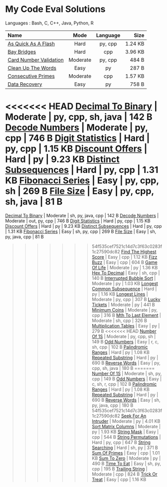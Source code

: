 # My Code Eval Solutions
Languages : Bash, C, C++, Java, Python, R

Name  | Mode | Language | Size
:--|:-:|:-:|--:
[As Quick As A Flash](01-hard/as_quick_as_a_flash) | Hard | py, cpp | 1.24 KB 
[Bay Bridges](01-hard/bay_bridges) | Hard | cpp | 3.96 KB 
[Card Number Validation](02-moderate/card_number_validation) | Moderate | py, cpp | 484 B 
[Clean Up The Words](03-easy/clean_up_the_words) | Easy | py | 287 B 
[Consecutive Primes](02-moderate/consecutive_primes) | Moderate | cpp | 1.57 KB 
[Data Recovery](03-easy/data_recovery) | Easy | py | 758 B 
<<<<<<< HEAD
[Decimal To Binary](02-moderate/decimal_to_binary) | Moderate | py, cpp, sh, java | 142 B 
[Decode Numbers](02-moderate/decode_numbers) | Moderate | py, cpp | 746 B 
[Digit Statistics](01-hard/digit_statistics) | Hard | py, cpp | 1.15 KB 
[Discount Offers](01-hard/discount_offers) | Hard | py | 9.23 KB 
[Distinct Subsequences](01-hard/distinct_subsequences) | Hard | py, cpp | 1.31 KB 
[Fibonacci Series](03-easy/fibonacci_series) | Easy | py, cpp, sh | 269 B 
[File Size](03-easy/file_size) | Easy | py, cpp, sh, java | 81 B 
=======
[Decimal To Binary](02-moderate/decimal_to_binary) | Moderate | sh, py, java, cpp | 142 B 
[Decode Numbers](02-moderate/decode_numbers) | Moderate | out, py, cpp | 746 B 
[Digit Statistics](01-hard/digit_statistics) | Hard | py, cpp | 1.15 KB 
[Discount Offers](01-hard/discount_offers) | Hard | py | 9.23 KB 
[Distinct Subsequences](01-hard/distinct_subsequences) | Hard | py, cpp | 1.31 KB 
[Fibonacci Series](03-easy/fibonacci_series) | Easy | sh, py, cpp | 269 B 
[File Size](03-easy/file_size) | Easy | sh, py, java, cpp | 81 B 
>>>>>>> 54f535cef7521c14d7c3f63c0283f1c27590dc82
[Find The Highest Score](03-easy/find_the_highest_score) | Easy | cpp | 1.12 KB 
[Fizz Buzz](03-easy/fizz_buzz) | Easy | cpp | 604 B 
[Game Of Life](02-moderate/game_of_life) | Moderate | py | 1.36 KB 
[Hex To Decimal](03-easy/hex_to_decimal) | Easy | sh, cpp | 140 B 
[Interrupted Bubble Sort](02-moderate/interrupted_bubble_sort) | Moderate | py | 1.03 KB 
[Longest Common Subsequence](01-hard/longest_common_subsequence) | Hard | py | 1.16 KB 
[Longest Lines](02-moderate/longest_lines) | Moderate | py, cpp | 307 B 
[Lucky Tickets](02-moderate/lucky_tickets) | Moderate | py | 441 B 
[Minimum Coins](02-moderate/minimum_coins) | Moderate | py, cpp | 316 B 
[Mth To Last Element](02-moderate/mth_to_last_element) | Moderate | sh, cpp | 326 B 
[Multiplication Tables](03-easy/multiplication_tables) | Easy | py | 279 B 
<<<<<<< HEAD
[Number Of 1S](02-moderate/number_of_1s) | Moderate | py, cpp, sh | 149 B 
[Odd Numbers](03-easy/odd_numbers) | Easy | r, c, sh, cpp | 102 B 
[Palindromic Ranges](01-hard/palindromic_ranges) | Hard | py | 1.08 KB 
[Repeated Substring](01-hard/repeated_substring) | Hard | py | 690 B 
[Reverse Words](03-easy/reverse_words) | Easy | py, cpp, sh, java | 180 B 
=======
[Number Of 1S](02-moderate/number_of_1s) | Moderate | sh, py, cpp | 149 B 
[Odd Numbers](03-easy/odd_numbers) | Easy | c, sh, r, cpp | 102 B 
[Palindromic Ranges](01-hard/palindromic_ranges) | Hard | py | 1.08 KB 
[Repeated Substring](01-hard/repeated_substring) | Hard | py | 690 B 
[Reverse Words](03-easy/reverse_words) | Easy | sh, py, java, cpp | 180 B 
>>>>>>> 54f535cef7521c14d7c3f63c0283f1c27590dc82
[Seek For An Intruder](02-moderate/seek_for_an_intruder) | Moderate | py | 4.01 KB 
[Sort Matrix Columns](02-moderate/sort_matrix_columns) | Moderate | py | 1.93 KB 
[String Mask](03-easy/string_mask) | Easy | cpp | 544 B 
[String Permutations](01-hard/string_permutations) | Hard | py, cpp | 647 B 
[String Searching](01-hard/string_searching) | Hard | sh, py | 371 B 
[Sum Of Primes](03-easy/sum_of_primes) | Easy | cpp | 1.01 KB 
[Sum To Zero](02-moderate/sum_to_zero) | Moderate | py | 490 B 
[Time To Eat](03-easy/time_to_eat) | Easy | sh, py, cpp | 195 B 
[Trailing String](02-moderate/trailing_string) | Moderate | cpp | 824 B 
[Trick Or Treat](03-easy/trick_or_treat) | Easy | cpp | 1.16 KB 
